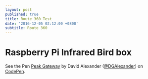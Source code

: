 ```yaml
---
layout: post
published: true
title: Route 360 Test
date: '2016-12-05 02:12:00 +0800'
subtitle: Route 360
---
```

**Raspberry Pi Infrared Bird box**
========================


<p data-height="402" data-theme-id="0" data-slug-hash="pNLJGr" data-default-tab="result" data-user="DGAlexander" data-embed-version="2" data-pen-title="Peak Gateway" class="codepen">See the Pen <a href="http://codepen.io/DGAlexander/pen/pNLJGr/">Peak Gateway</a> by David  Alexander (<a href="http://codepen.io/DGAlexander">@DGAlexander</a>) on <a href="http://codepen.io">CodePen</a>.</p>
<script async src="https://production-assets.codepen.io/assets/embed/ei.js"></script>

<script src="https://gist.github.com/DGalexander/6657db41eb3d68c333ad4ebc4007748b.js"></script>


<script src="https://bl.ocks.org/DGalexander/6657db41eb3d68c333ad4ebc4007748b"></script>
